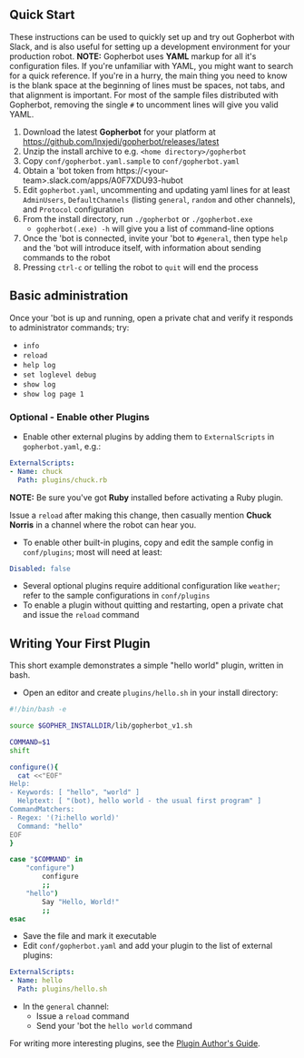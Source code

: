 ## Quick Start

These instructions can be used to quickly set up and try out Gopherbot with Slack, and is also useful for setting up
a development environment for your production robot. **NOTE:** Gopherbot uses **YAML** markup for all it's configuration files.
If you're unfamiliar with YAML, you might want to search for a quick reference. If you're in a hurry, the main thing you need to
know is the blank space at the beginning of lines must be spaces, not tabs, and that alignment is important. For most of the
sample files distributed with Gopherbot, removing the single `#` to uncomment lines will give you valid YAML.

1. Download the latest **Gopherbot** for your platform at https://github.com/lnxjedi/gopherbot/releases/latest
2. Unzip the install archive to e.g. `<home directory>/gopherbot`
1. Copy `conf/gopherbot.yaml.sample` to `conf/gopherbot.yaml`
1. Obtain a 'bot token from https://\<your-team\>.slack.com/apps/A0F7XDU93-hubot
1. Edit `gopherbot.yaml`, uncommenting and updating yaml lines for at least `AdminUsers`, `DefaultChannels` (listing `general`, `random` and other channels), and `Protocol` configuration
1. From the install directory, run `./gopherbot` or `./gopherbot.exe`
   * `gopherbot(.exe) -h` will give you a list of command-line options
7. Once the 'bot is connected, invite your 'bot to `#general`, then type `help` and the 'bot will introduce itself, with information about sending commands to the robot
7. Pressing `ctrl-c` or telling the robot to `quit` will end the process

## Basic administration

Once your 'bot is up and running, open a private chat and verify it responds to administrator commands; try:
* `info`
* `reload`
* `help log`
* `set loglevel debug`
* `show log`
* `show log page 1`

### Optional - Enable other Plugins
* Enable other external plugins by adding them to `ExternalScripts` in `gopherbot.yaml`, e.g.:
```yaml
ExternalScripts:
- Name: chuck
  Path: plugins/chuck.rb
```
**NOTE:** Be sure you've got **Ruby** installed before activating a Ruby plugin.

Issue a `reload` after making this change, then casually mention **Chuck Norris** in a channel where the robot
can hear you.
* To enable other built-in plugins, copy and edit the sample config in `conf/plugins`; most will need at least:
```yaml
Disabled: false
```
* Several optional plugins require additional configuration like `weather`; refer to the sample configurations in `conf/plugins`
* To enable a plugin without quitting and restarting, open a private chat and issue the `reload` command

## Writing Your First Plugin

This short example demonstrates a simple "hello world" plugin, written in bash.
* Open an editor and create `plugins/hello.sh` in your install directory:

```bash
#!/bin/bash -e

source $GOPHER_INSTALLDIR/lib/gopherbot_v1.sh

COMMAND=$1
shift

configure(){
  cat <<"EOF"
Help:
- Keywords: [ "hello", "world" ]
  Helptext: [ "(bot), hello world - the usual first program" ]
CommandMatchers:
- Regex: '(?i:hello world)'
  Command: "hello"
EOF
}

case "$COMMAND" in
	"configure")
		configure
		;;
	"hello")
	    Say "Hello, World!"
	    ;;
esac
```
* Save the file and mark it executable
* Edit `conf/gopherbot.yaml` and add your plugin to the list of external plugins:
```yaml
ExternalScripts:
- Name: hello
  Path: plugins/hello.sh
```
* In the `general` channel:
   * Issue a `reload` command
   * Send your 'bot the `hello world` command

For writing more interesting plugins, see the [Plugin Author's Guide](Plugin-Author's-Guide.md).
